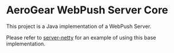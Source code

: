 # AeroGear WebPush Server Core
This project is a Java implementation of a WebPush Server.

Please refer to [server-netty](./server-netty) for an example of using this base implementation.



